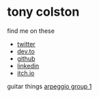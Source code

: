 
# tony colston

find me on these

* [twitter](https://twitter.com/tonetheman)
* [dev.to](https://dev.to/tonetheman)
* [github](https://github.com/tonetheman)
* [linkedin](https://linkedin/tony-colston-4416459/)
* [itch.io](https://tonetheman.itch.io/)


guitar things
[arpeggio group 1](content/2020/07/arpeggio_group1.html)
